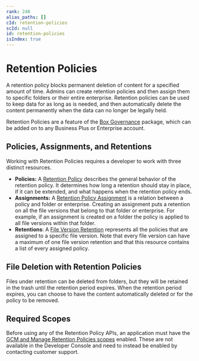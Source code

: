 ```yaml
---
rank: 240
alias_paths: []
cId: retention-policies
scId: null
id: retention-policies
isIndex: true
---
```


# Retention Policies

A retention policy blocks permanent deletion of content for a specified amount
of time. Admins can create retention policies and then assign them to
specific folders or their entire enterprise. Retention policies can be used to
keep data for as long as is needed, and then automatically delete the content
permanently when the data can no longer be legally held.

<Message>

Retention Policies are a feature of the [Box Governance][governance] package,
which   can be added on to any Business Plus or Enterprise account.

</Message>

## Policies, Assignments, and Retentions

Working with Retention Policies requires a developer to work with three
distinct resources.

* **Policies:**  A [Retention Policy][policy] describes the general behavior
of the retention policy. It determines how long a retention should stay in
place, if it can be extended, and what happens when the retention policy ends.
* **Assignments:** A [Retention Policy Assignment][assignment] is a relation
between a policy and folder or enterprise. Creating an assignment puts a
retention on all the file versions that belong to that folder or enterprise.
For example, if an assignment is created on a folder the policy is applied to
all file versions within that folder.
* **Retentions**: A [File Version Retention][retention] represents all the
policies that are assigned to a specific file version. Note that every file
version can have a maximum of one file version retention and that this
resource contains a list of every assigned policy.

## File Deletion with Retention Policies

Files under retention can be deleted from folders, but they will be retained in
the trash until the retention period expires. When the retention period expires,
you can choose to have the content automatically deleted or for the policy to be
removed.

## Required Scopes

Before using any of the Retention Policy APIs, an application must have the [GCM
and Manage Retention Policies scopes][scopes] enabled. These are not available
in the Developer Console and need to instead be enabled by contacting customer
support.

[scopes]: g://api-calls/permissions-and-errors/scopes
[policy]: r://retention_policy
[assignment]: r://retention_policy_assignment
[retention]: r://file_version_retention
[governance]: https://www.box.com/security/governance-and-compliance
